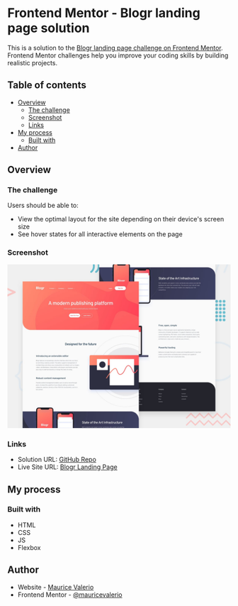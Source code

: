 # Frontend Mentor - Blogr landing page solution

This is a solution to the [Blogr landing page challenge on Frontend Mentor](https://www.frontendmentor.io/challenges/blogr-landing-page-EX2RLAApP). Frontend Mentor challenges help you improve your coding skills by building realistic projects. 

## Table of contents

- [Overview](#overview)
  - [The challenge](#the-challenge)
  - [Screenshot](#screenshot)
  - [Links](#links)
- [My process](#my-process)
  - [Built with](#built-with)
- [Author](#author)

## Overview

### The challenge

Users should be able to:

- View the optimal layout for the site depending on their device's screen size
- See hover states for all interactive elements on the page

### Screenshot

![Design preview for the Blogr landing page coding challenge](./design/desktop-preview.jpg)

### Links

- Solution URL: [GitHub Repo](https://github.com/mauricevalerio/frameworkless-projects/tree/main/frontendmentor-challenges/blogr-landing-page)
- Live Site URL: [Blogr Landing Page](https://mauricevalerio.github.io/frameworkless-projects/frontendmentor-challenges/blogr-landing-page/)

## My process

### Built with
- HTML
- CSS
- JS
- Flexbox

## Author

- Website - [Maurice Valerio](https://www.mauricevalerio.dev/)
- Frontend Mentor - [@mauricevalerio](https://www.frontendmentor.io/profile/mauricevalerio)
